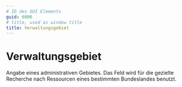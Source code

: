 ```yaml
---
# ID des GUI Elements
guid: 6006
# title, used as window title
title: Verwaltungsgebiet
---
```


# Verwaltungsgebiet

Angabe eines administrativen Gebietes. Das Feld wird für die gezielte Recherche nach Ressourcen eines bestimmten Bundeslandes benutzt.

